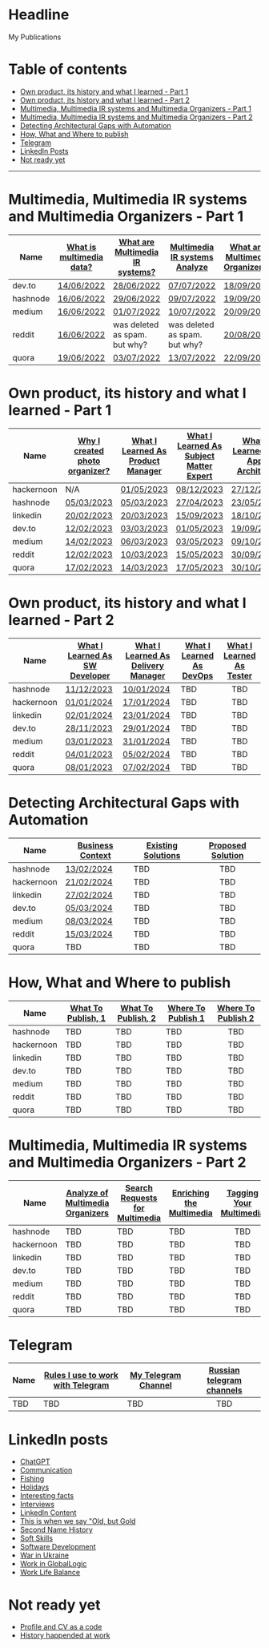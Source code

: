 # Headline
My Publications

# Table of contents
- [Own product, its history and what I learned - Part 1](./MyPublications.md#own-product-its-history-and-what-i-learned---part-1)
- [Own product, its history and what I learned - Part 2](./MyPublications.md#own-product-its-history-and-what-i-learned---part-2)
- [Multimedia, Multimedia IR systems and Multimedia Organizers - Part 1](./MyPublications.md#multimedia-multimedia-ir-systems-and-multimedia-organizers---part-1)
- [Multimedia, Multimedia IR systems and Multimedia Organizers - Part 2](./MyPublications.md#multimedia-multimedia-ir-systems-and-multimedia-organizers---part-2)
- [Detecting Architectural Gaps with Automation](./MyPublications.md#detecting-architectural-gaps-with-automation)
- [How, What and Where to publish](./MyPublications.md#how-what-and-where-to-publish)
- [Telegram](./MyPublications.md#telegram)
- [LinkedIn Posts](./MyPublications.md#linkedin-posts)
- [Not ready yet](./MyPublications.md#not-ready-yet)

---

# Multimedia, Multimedia IR systems and Multimedia Organizers - Part 1
|Name       |[What is multimedia data?](./MultimediaData_en.md)|[What are Multimedia IR systems?](./MultimediaIRSystems_en.md)|[Multimedia IR systems Analyze](./MultimediaIRSystemsAnalyze_en.md)|[What are Multimedia Organizers?](./MultimediaOrganizers_en.md)|
|-----------|-----------------------------------------------|-----------------------------------------------------------|----------------------------------------------------------------|:------------------------------------------------------------:|
|dev.to     |[14/06/2022](https://dev.to/dimanikulin/what-is-multimedia-data-111f)|[28/06/2022](https://dev.to/dimanikulin/what-are-multimedia-ir-systems-5c7nv)|[07/07/2022](https://dev.to/dimanikulin/multimedia-ir-systems-analyze-4e17)|[18/09/2022](https://dev.to/dimanikulin/what-are-the-photo-organizers-1na9)|
|hashnode   |[16/06/2022](https://dimanikulin.hashnode.dev/what-is-multimedia-data)|[29/06/2022](https://dimanikulin.hashnode.dev/what-are-multimedia-ir-systems)|[09/07/2022](https://dimanikulin.hashnode.dev/multimedia-ir-systems-analyze)|[19/09/2022](https://dimanikulin.hashnode.dev/what-are-the-photo-organizers)|
|medium     |[16/06/2022](https://medium.com/@dimanikulin_43511/what-is-multimedia-data-16c2bfdb3829)|[01/07/2022](https://medium.com/@dimanikulin_43511/what-are-multimedia-ir-systems-531366920642)|[10/07/2022](https://medium.com/@dimanikulin_43511/multimedia-ir-systems-analyze-67d40a5537c5)|[20/09/2022](https://medium.com/@dimanikulin_43511/multimedia-organizers-functions-e8def4e7d550)|
|reddit     |[16/06/2022](https://www.reddit.com/r/fva/comments/ve7188/what_is_multimedia_data/)|was deleted as spam. but why?|was deleted as spam. but why?|[20/08/2022](https://www.reddit.com/r/fva/comments/xkum82/what_are_the_multimedia_organizers/)|
|quora      |[19/06/2022](https://www.quora.com/profile/Dima-Nikulin-2/What-is-Multimedia-Data-We-live-in-the-digital-data-era-and-growing-of-the-Internet-gives-us-a-possibility-to-find-th)|[03/07/2022](https://www.quora.com/profile/Dima-Nikulin-2/What-are-Multimedia-IR-Systems-Lets-briefly-overview-the-Multimedia-IR-systems-According-to-the-Wikipedia-https)|[13/07/2022](https://www.quora.com/profile/Dima-Nikulin-2/Multimedia-IR-Systems-analyze-Let-us-compare-several-multimedia-IR-systems-by-covering-requirements-and-needs-we-identi)|[22/09/2022](https://www.quora.com/profile/Dima-Nikulin-2/What-are-the-Multimedia-Organizers-Multimedia-Organizers-functions-They-currently-perform-the-search-in-photo-set)|

# Own product, its history and what I learned - Part 1
|Name       |[Why I created photo organizer?](./WhyCreatedPhotoOrganizer.md)|[What I Learned As Product Manager](./WhatILearnedAsProductManager.md)|[What I Learned As Subject Matter Expert](./WhatILearnedAsSubjectMatterExpert.md)|[What I Learned As App Architect](./WhatILearnedAsAppArchitect.md)|
|-----------|---------------------------------------------------------------|----------------------------------------------------------------------|---------------------------------------------------------------------------------|:----------------------------------------------------------------:|
|hackernoon |N/A|[01/05/2023](https://hackernoon.com/why-i-decided-to-create-a-photo-organizer-and-what-i-learned-as-a-result)|[08/12/2023](https://hackernoon.com/what-i-learned-as-a-subject-matter-expert-while-creating-my-product)|[27/12/2023](https://hackernoon.com/everything-i-learned-as-an-application-architect-while-creating-my-product)|
|hashnode   |[05/03/2023](https://dimanikulin.hashnode.dev/why-i-decided-to-create-my-photo-organizer)|[05/03/2023](https://dimanikulin.hashnode.dev/what-i-learned-as-a-product-manager-while-creating-my-product)|[27/04/2023](https://dimanikulin.hashnode.dev/what-i-learned-as-a-subject-matter-expert-while-creating-my-product)|[23/05/2023](https://dimanikulin.hashnode.dev/what-i-learned-as-an-application-architect-while-creating-my-product)|
|linkedin   |[20/02/2023](https://www.linkedin.com/posts/dimanikulin_productengineering-photos-activity-7034072973523193856-MvF4?utm_source=share&utm_medium=member_desktop)|[20/03/2023](https://www.linkedin.com/posts/dimanikulin_activity-7043490960445480960-KIPT?utm_source=share&utm_medium=member_desktop)|[15/09/2023](https://www.linkedin.com/posts/dimanikulin_multimedia-metadata-organizers-activity-7108344168963334144-VIMY?utm_source=share&utm_medium=member_desktop)|[18/10/2023](https://www.linkedin.com/posts/dimanikulin_activity-7120300166040989696-RtLh/?utm_source=share&utm_medium=member_desktop)|
|dev.to     |[12/02/2023](https://dev.to/dimanikulin/why-i-decided-to-create-my-photo-organizer-1g7n)|[03/03/2023](https://dev.to/dimanikulin/what-i-learned-as-a-product-manager-while-creating-my-product-3fom)|[01/05/2023](https://dev.to/dimanikulin/what-i-learned-as-a-subject-matter-expert-while-creating-my-product-a42)|[19/09/2023](https://dev.to/dimanikulin/what-i-learned-as-an-application-architect-while-creating-my-product-2j7p)|
|medium     |[14/02/2023](https://medium.com/@dimanikulin_43511/why-i-decided-to-create-my-photo-organizer-84ab40565927)|[06/03/2023](https://medium.com/@dimanikulin_43511/what-i-learned-as-a-product-manager-while-creating-my-product-d2cc97b23421)|[03/05/2023](https://medium.com/@dimanikulin_43511/what-i-learned-as-a-subject-matter-expert-while-creating-my-product-bae1e32db1b4)|[09/10/2023](https://medium.com/@dimanikulin_43511/what-i-learned-as-an-application-architect-while-creating-my-product-19852d4fdc16)|
|reddit     |[12/02/2023](https://www.reddit.com/r/fva/comments/112s9q1/why_i_decided_to_create_my_photo_organizer/)|[10/03/2023](https://www.reddit.com/r/fva/comments/11nnrds/what_i_learned_as_a_product_manager_while/)|[15/05/2023](https://www.reddit.com/r/fva/comments/13i0mr6/what_i_learned_as_a_subject_matter_expert_while/)|[30/09/2023](https://www.reddit.com/r/fva/comments/16w0zr6/what_i_learned_as_an_application_architect_while/)|
|quora      |[17/02/2023](https://www.quora.com/profile/Dima-Nikulin-2/Why-I-decided-to-create-my-photo-organizer-As-a-child-I-used-to-flip-through-family-photo-album-to-see-my-relatives-w)|[14/03/2023](https://www.quora.com/profile/Dima-Nikulin-2/What-I-learned-as-a-Product-Manager-while-creating-my-product-Design-Thinking-The-first-product-I-was-thinking-about-w-2)|[17/05/2023](https://www.quora.com/profile/Dima-Nikulin-2/What-I-learned-as-a-Subject-Matter-Expert-while-creating-my-product)|[30/10/2023](https://www.quora.com/profile/Dima-Nikulin-2/What-I-learned-as-an-Application-Architect-while-creating-my-product)| 

# Own product, its history and what I learned - Part 2
|Name       |[What I Learned As SW Developer](./WhatILearnedAsSoftwareDeveloper.md)|[What I Learned As Delivery Manager](./WhatILearnedAsDeliveryManager.md)|[What I Learned As DevOps](./WhatILearnedAsDevOps.md)|[What I Learned As Tester](./WhatILearnedAsTester.md)|
|-----------|---------------------------------------------------------------|----------------------------------------------------------------------|---------------------------------------------------------------------------------|:----------------------------------------------------------------:|
|hashnode   |[11/12/2023](https://dimanikulin.hashnode.dev/what-i-learned-as-a-software-developer-while-creating-my-product)|[10/01/2024](https://dimanikulin.hashnode.dev/what-i-learned-as-a-delivery-manager-while-creating-my-product)|TBD|TBD|
|hackernoon |[01/01/2024](https://hackernoon.com/everything-i-learned-as-a-software-developer-while-creating-my-product)|[17/01/2024](https://hackernoon.com/everything-i-learned-as-a-delivery-manager-while-creating-my-product)|TBD|TBD|
|linkedin   |[02/01/2024](https://www.linkedin.com/posts/dimanikulin_softwaredevelopment-codequality-documentation-activity-7147854830793924608-rx6Q?utm_source=share&utm_medium=member_desktop)|[23/01/2024](https://www.linkedin.com/posts/dimanikulin_readme-projectmanagement-projectcontrol-activity-7155467818996506624-1bmH?utm_source=share&utm_medium=member_desktop)|TBD|TBD|
|dev.to     |[28/11/2023](https://dev.to/dimanikulin/what-i-learned-as-a-software-developer-while-creating-my-product-5a99)|[29/01/2024](https://dev.to/dimanikulin/what-i-learned-as-a-delivery-manager-while-creating-my-product-55o1)|TBD|TBD|
|medium     |[03/01/2023](https://medium.com/@dimanikulin_43511/what-i-learned-as-a-software-developer-while-creating-my-product-fc7e3ac2534b)|[31/01/2024](https://medium.com/@dimanikulin_43511/what-i-learned-as-a-delivery-manager-while-creating-my-product-b466f0eb59a9)|TBD|TBD|
|reddit     |[04/01/2023](https://www.reddit.com/r/fva/comments/18y7jhe/what_i_learned_as_a_software_developer_while/)|[05/02/2024](https://www.reddit.com/user/dimanikulin/comments/1ajaq6r/what_i_learned_as_a_delivery_manager_while/)|TBD|TBD|
|quora      |[08/01/2023](https://www.quora.com/profile/Dima-Nikulin-2/What-I-learned-as-a-Software-Developer-while-creating-my-product-Overview-This-article-delves-into-the-importance-of-c)|[07/02/2024](https://www.quora.com/profile/Dima-Nikulin-2/What-I-learned-as-a-Delivery-Manager-while-creating-my-product)|TBD|TBD| 

# Detecting Architectural Gaps with Automation
|Name       |[Business Context](./DAGBusinessContext_en.md)|[Existing Solutions](./DAGExistingSolutions_en.md)|[Proposed Solution](./DAGProposedSolution_en.md)|
|-----------|---------------------------------------------------------------|----------------------------------------------------------------------|:---------------------------------------------------------------------------------:|
|hashnode   |[13/02/2024](https://dimanikulin.hashnode.dev/detecting-architectural-gaps-with-automation-business-context)|TBD|TBD|TBD|
|hackernoon |[21/02/2024](https://hackernoon.com/detecting-architectural-gaps-with-automation-business-context)|TBD|TBD|
|linkedin   |[27/02/2024](https://www.linkedin.com/posts/dimanikulin_softwarearchitecture-architecturevisualization-activity-7168137721008308224-9LoR?utm_source=share&utm_medium=member_desktop)|TBD|TBD|
|dev.to     |[05/03/2024](https://dev.to/dimanikulin/detecting-architectural-gaps-with-automation-business-context-50ed)|TBD|TBD|
|medium     |[08/03/2024](https://medium.com/@dimanikulin_43511/detecting-architectural-gaps-with-automation-business-context-256ef701336d)|TBD|TBD|
|reddit     |[15/03/2024](https://www.reddit.com/r/fva/comments/1bf6uo2/detecting_architectural_gaps_with_automation/)|TBD|TBD|
|quora      |TBD|TBD|TBD| 

# How, What and Where to publish
|Name       |[What To Publish, 1](./PublishWhat1_en.md)|[What To Publish, 2](./PublishWhat2_en.md)|[Where To Publish 1](./PublishWhere1_en.md)|[Where To Publish 2](./PublishWhere2.md)|
|-----------|---|---|---|:-----------:|
|hashnode   |TBD|TBD|TBD|TBD|
|hackernoon |TBD|TBD|TBD|TBD|
|linkedin   |TBD|TBD|TBD|TBD|
|dev.to     |TBD|TBD|TBD|TBD|
|medium     |TBD|TBD|TBD|TBD|
|reddit     |TBD|TBD|TBD|TBD|
|quora      |TBD|TBD|TBD|TBD| 

# Multimedia, Multimedia IR systems and Multimedia Organizers - Part 2
|Name       |[Analyze of Multimedia Organizers](./MultimediaOrganizersAnalyze_en.md)|[Search Requests for Multimedia](./MultimediaSearchRequests_en.md)|[Enriching the Multimedia](./MultimediaEnriching_en.md)|[Tagging Your Multimedia](./MultimediaTagging_en.md)|
|-----------|---------------------------------------------------------------|----------------------------------------------------------------------|---------------------------------------------------------------------------------|:----------------------------------------------------------------:|
|hashnode   |TBD|TBD|TBD|TBD|
|hackernoon |TBD|TBD|TBD|TBD|
|linkedin   |TBD|TBD|TBD|TBD|
|dev.to     |TBD|TBD|TBD|TBD|
|medium     |TBD|TBD|TBD|TBD|
|reddit     |TBD|TBD|TBD|TBD|
|quora      |TBD|TBD|TBD|TBD| 

# Telegram
|Name       |[Rules I use to work with Telegram](./MyRulesWorkingWithTg_uk.md)|[My Telegram Channel](./MyTelegramChannel_uk.md)|[Russian telegram channels](./MyRuTelegramChannels.md)|
|-----------|---------------------------------------------------------------|----------------------------------------------------------------------|:---------------------------------------------------------------------------------:|
|TBD        |TBD|TBD|TBD| 

# LinkedIn posts
- [ChatGPT](./ChatGPT.md)
- [Communication](./Communication.md)
- [Fishing](./Fishing.md)
- [Holidays](/Holidays.md)
- [Interesting facts](./InterestingFacts.md)
- [Interviews](./Interviews.md)
- [LinkedIn Content](./LinkedInContent.md)
- [This is when we say "Old, but Gold](./OldButGold.md)
- [Second Name History](./HistorySecondName_ru.md)
- [Soft Skills](./SoftSkills.md)
- [Software Development](./SoftwareDevelopment.md)
- [War in Ukraine](./WarInUkraine.md)
- [Work in GlobalLogic](./WorkInGL.md)
- [Work Life Balance](WorkLifeBalance.md)

# Not ready yet
- [Profile and CV as a code](./ProfileAsCode.md) 
- [History happended at work](./HistoryAtWork_uk.md)